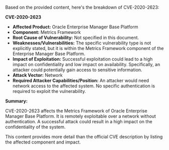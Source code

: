 Based on the provided content, here's the breakdown of CVE-2020-2623:

**CVE-2020-2623**

*   **Affected Product:** Oracle Enterprise Manager Base Platform
*   **Component:** Metrics Framework
*   **Root Cause of Vulnerability:** Not specified in this document.
*  **Weaknesses/Vulnerabilities:**  The specific vulnerability type is not explicitly stated, but it is within the Metrics Framework component of the Enterprise Manager Base Platform.
*   **Impact of Exploitation:** Successful exploitation could lead to a high impact on confidentiality and low impact on availability. Specifically, an attacker could potentially gain access to sensitive information.
*   **Attack Vector:** Network
*   **Required Attacker Capabilities/Position:** An attacker would need network access to the affected system. No specific authentication is required to exploit the vulnerability.

**Summary:**

CVE-2020-2623 affects the Metrics Framework of Oracle Enterprise Manager Base Platform. It is remotely exploitable over a network without authentication. A successful attack could result in a high impact on the confidentiality of the system.

This content provides more detail than the official CVE description by listing the affected component and impact.